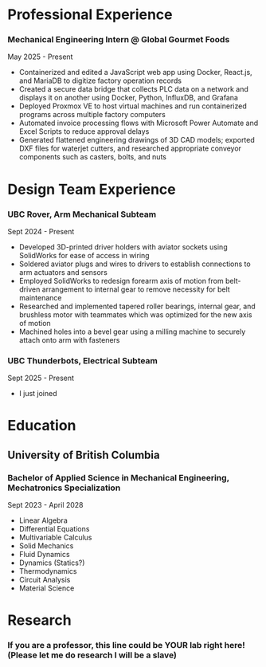 # Professional Experience

### Mechanical Engineering Intern @ Global Gourmet Foods

May 2025 - Present 

- Containerized and edited a JavaScript web app using Docker, React.js, and MariaDB to digitize factory operation records
- Created a secure data bridge that collects PLC data on a network and displays it on another using Docker, Python, InfluxDB, and Grafana
- Deployed Proxmox VE to host virtual machines and run containerized programs across multiple factory computers
- Automated invoice processing flows with Microsoft Power Automate and Excel Scripts to reduce approval delays
- Generated flattened engineering drawings of 3D CAD models; exported DXF files for waterjet cutters, and researched appropriate conveyor components such as casters, bolts, and nuts
  

# Design Team Experience

### UBC Rover, Arm Mechanical Subteam

Sept 2024 - Present

- Developed 3D-printed driver holders with aviator sockets using SolidWorks for ease of access in wiring
- Soldered aviator plugs and wires to drivers to establish connections to arm actuators and sensors
- Employed SolidWorks to redesign forearm axis of motion from belt-driven arrangement to internal gear to remove necessity for belt maintenance
- Researched and implemented tapered roller bearings, internal gear, and brushless motor with teammates which was optimized for the new axis of motion
- Machined holes into a bevel gear using a milling machine to securely attach onto arm with fasteners

### UBC Thunderbots, Electrical Subteam

Sept 2025 - Present

- I just joined
  

# Education

## University of British Columbia

### Bachelor of Applied Science in Mechanical Engineering, Mechatronics Specialization

Sept 2023 - April 2028
- Linear Algebra
- Differential Equations
- Multivariable Calculus
- Solid Mechanics
- Fluid Dynamics
- Dynamics (Statics?)
- Thermodynamics
- Circuit Analysis
- Material Science

# Research

### If you are a professor, this line could be YOUR lab right here! (Please let me do research I will be a slave)
